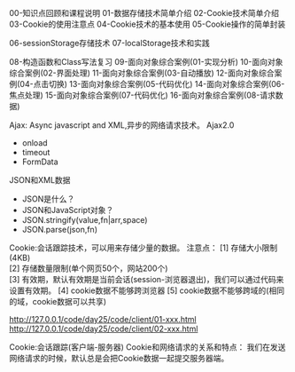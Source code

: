 00-知识点回顾和课程说明
01-数据存储技术简单介绍
02-Cookie技术简单介绍
03-Cookie的使用注意点
04-Cookie技术的基本使用
05-Cookie操作的简单封装

06-sessionStorage存储技术
07-localStorage技术和实践

08-构造函数和Class写法复习
09-面向对象综合案例(01-实现分析)
10-面向对象综合案例(02-界面处理)
11-面向对象综合案例(03-自动播放)
12-面向对象综合案例(04-点击切换)
13-面向对象综合案例(05-代码优化)
14-面向对象综合案例(06-焦点处理)
15-面向对象综合案例(07-代码优化)
16-面向对象综合案例(08-请求数据)



Ajax: Async javascript and XML,异步的网络请求技术。
Ajax2.0 
  * onload
  * timeout
  * FormData  

JSON和XML数据
  * JSON是什么？
  * JSON和JavaScript对象？
  * JSON.stringify(value,fn|arr,space)
  * JSON.parse(json,fn)

Cookie:会话跟踪技术，可以用来存储少量的数据。
注意点：
[1] 存储大小限制(4KB)   
[2] 存储数量限制(单个网页50个，网站200个)   
[3] 有效期，默认有效期是当前会话(session-浏览器退出)，我们可以通过代码来设置有效期。
[4] cookie数据不能够跨浏览器
[5] cookie数据不能够跨域的(相同的域，cookie数据可以共享)

http://127.0.0.1/code/day25/code/client/01-xxx.html
http://127.0.0.1/code/day25/code/client/02-xxx.html


Cookie:会话跟踪(客户端-服务器)
Cookie和网络请求的关系和特点：
  我们在发送网络请求的时候，默认总是会把Cookie数据一起提交服务器端。